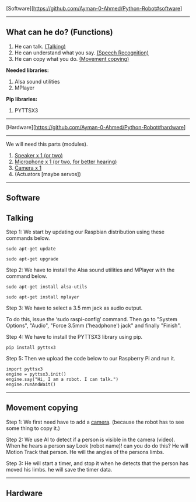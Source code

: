 [Software][https://github.com/Ayman-0-Ahmed/Python-Robot#software]
___
What can he do? (Functions)
---
1. He can talk. [(Talking)](https://github.com/Ayman-0-Ahmed/Python-Robot#talking)
2. He can understand what you say. [(Speech Recognition)](https://github.com/Ayman-0-Ahmed/Python-Robot#movement_speech)
3. He can copy what you do. [(Movement copying)](https://github.com/Ayman-0-Ahmed/Python-Robot#movement_copying)

**Needed libraries:**
1. Alsa sound utilities
2. MPlayer

**Pip libraries:**
1. PYTTSX3
___
[Hardware][https://github.com/Ayman-0-Ahmed/Python-Robot#hardware]
___
We will need this parts (modules).
1. [Speaker x 1 (or two)](https://github.com/Ayman-0-Ahmed/Python-Robot#installing_speakers)
2. [Microphone x 1 (or two, for better hearing)](https://github.com/Ayman-0-Ahmed/Python-Robot#installing_microphone)
3. [Camera x 1](https://github.com/Ayman-0-Ahmed/Python-Robot#installing_camera)
4. (Actuators [maybe servos])
___
**Software**
---
Talking
---
Step 1: We start by updating our Raspbian distribution using these commands below.
```
sudo apt-get update
```
```
sudo apt-get upgrade
```

Step 2: We have to install the Alsa sound utilities and MPlayer with the command below.
```
sudo apt-get install alsa-utils
```
```
sudo apt-get install mplayer
```

Step 3: We have to select a 3.5 mm jack as audio output.

To do this, issue the ‘sudo raspi-config’ command.
Then go to "System Options", "Audio", "Force 3.5mm ('headphone') jack" and finally "Finish".

Step 4: We have to install the PYTTSX3 library using pip.
```
pip install pyttsx3
```

Step 5: Then we upload the code below to our Raspberry Pi and run it.

```
import pyttsx3
engine = pyttsx3.init()
engine.say("Hi, I am a robot. I can talk.")
engine.runAndWait()
```
___
Movement copying
---
Step 1: We first need have to add a [camera](https://github.com/Ayman-0-Ahmed/Python-Robot#installing_camera). (because the robot has to see some thing to copy it.)

Step 2: We use AI to detect if a person is visible in the camera (video). When he hears a person say Look (robot name)! can you do do this? He will Motion Track that person. He will the angles of the persons limbs.

Step 3: He will start a timer, and stop it when he detects that the person has moved his limbs. he will save the timer data.
___
**Hardware**
---
